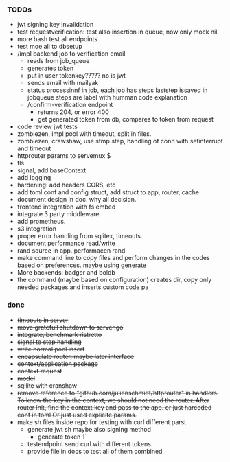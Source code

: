 ### TODOs


- jwt signing key invalidation
- test requestverification: test also insertion in queue, now only mock nil.
- more bash test all endpoints
- test moe all to dbsetup
- /impl backend job to verification email
    - reads from job_queue 
    - generates token
    - put in user tokenkey????? no is jwt
    - sends email with mailyak
    - status processinnf in job, each job has steps laststep issaved in jobqueue steps are label with humman code explanation
    - /confirm-verification endpoint 
        - returns 204, or error 400
        - get generated token from db, compares to token from request
- code review jwt tests
- zombiezen, impl pool with timeout, split in files. 
- zombiezen, crawshaw, use stmp.step, handling of conn with setinterrupt and timeout
- httprouter params to servemux $ 
- tls
- signal, add baseContext
- add logging
- hardening: add headers CORS, etc
- add toml conf and config struct, add struct to app, router, cache
- document design in doc. why all decision.
- frontend integration with fs embed 
- integrate 3 party middleware
- add prometheus.
- s3 integration
- proper error handling from sqlitex, timeouts.
- document performance read/write 
- rand source in app. performacen rand
- make command line to copy files and perform changes in the codes based on preferences. maybe using generate
- More backends: badger and boldb
- the command (maybe based on configuration) creates dir, copy only needed packages and inserts custom code pa

### done

- ~~timeouts in server~~
- ~~move gratefull shutdown to server.go~~
- ~~integrate, benchmark ristretto~~
- ~~signal to stop handling~~
- ~~write normal pool insert~~
- ~~encapsulate router, maybe later interface~~
- ~~context/application package~~
- ~~context request~~
- ~~model~~
- ~~sqllite with cranshaw~~
- ~~remove reference to "github.com/julienschmidt/httprouter" in handlers. To
  know the key in the context, we should not need the router. After router
  init, find the context key and pass to the app. or just harcoded conf in toml
  Or just used explicite params.~~
- make sh files inside repo for testing with curl different parst
    - generate jwt sh maybe also signing method
        - generate token 1`
    - testendpoint send curl with different tokens. 
    - provide file in docs to test all of them combined
